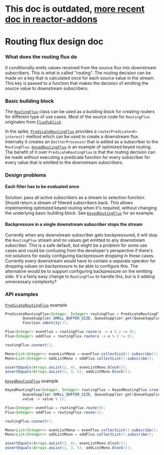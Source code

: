 # This doc is outdated, [more recent doc in reactor-addons](https://github.com/lhotari/reactor-addons/blob/lh-routingflux/docs/src/docs/asciidoc/routing.adoc)

# Routing flux design doc

### What does the routing flux do

It conditionally emits values received from the source flux into downstream subscribers.
This is what is called "routing". The routing decision can be made on a key that is calculated once
for each source value in the stream. This key is passed to a function that makes the decision of emitting the source
value to downstream subscribers. 

### Basic building block

The [`RoutingFlux`](src/main/java/reactor/core/publisher/RoutingFlux.java) class can be used as a building block for 
creating routers for different type of use cases. Most of the source code for `RoutingFlux` originates from 
[`FluxPublish`](src/main/java/reactor/core/publisher/FluxPublish.java).

In the spike, [`PredicateRoutingFlux`](src/main/java/reactor/core/publisher/PredicateRoutingFlux.java)
provides a `route(Predicate<K> interest)` method which can be used to create
a downstream flux. Internally it creates an `EmitterProcessor` that is added as a subscriber to the `RoutingFlux`.
[`KeyedRoutingFlux`](src/main/java/reactor/core/publisher/KeyedRoutingFlux.java) is an example of optimized 
keyed routing. The benefit of it over `PredicateRoutingFlux` is that the routing decision can be made without 
executing a predicate function for every subscriber for every value that is emitted to the downstream subscribers. 

### Design problems

#### Each filter has to be evaluated once

Solution: pass all active subscribers as a stream to selection function. Should return a stream of filtered subscribers 
back.
This allows implementing optimized keyed routing when it's required, without changing the underlying basic building 
block. See [`KeyedRoutingFlux`](src/main/java/reactor/core/publisher/KeyedRoutingFlux.java) for an example.

#### Backpressure in a single downstream subscriber stops the stream

Currently when any downstream subscriber gets backpressured, it will stop the `RoutingFlux` stream 
and no values get emitted to any downstream subscriber. This is a safe default, but might be a problem 
for some use cases and could be confusing from the developer's perspective if there's not solutions for easily 
configuring backpressure dropping in these cases. Currently every downstream would have to contain a separate 
operator for dropping values on backpressure to be able to configure this. The alternative would be to support
configuring backpressure on the emitting side. It's a fairly easy change to `RoutingFlux` to handle this, but 
is it adding unnecessary complexity?

### API examples

[`PredicateRoutingFlux`](src/main/java/reactor/core/publisher/PredicateRoutingFlux.java) example
```java
PredicateRoutingFlux<Integer, Integer> routingFlux = PredicateRoutingFlux.create(Flux.range(1, 5),
        QueueSupplier.SMALL_BUFFER_SIZE, QueueSupplier.get(QueueSupplier.SMALL_BUFFER_SIZE), 
        Function.identity());

Flux<Integer> evenFlux = routingFlux.route(x -> x % 2 == 0);
Flux<Integer> oddFlux = routingFlux.route(x -> x % 2 != 0);

routingFlux.connect();

Mono<List<Integer>> evenListMono = evenFlux.collectList().subscribe();
Mono<List<Integer>> oddListMono = oddFlux.collectList().subscribe();

assertEquals(Arrays.asList(2, 4), evenListMono.block());
assertEquals(Arrays.asList(1, 3, 5), oddListMono.block());
```

[`KeyedRoutingFlux`](src/main/java/reactor/core/publisher/KeyedRoutingFlux.java) example
```java
KeyedRoutingFlux<Integer, Integer> routingFlux = KeyedRoutingFlux.create(Flux.range(1, 5),
        QueueSupplier.SMALL_BUFFER_SIZE, QueueSupplier.get(QueueSupplier.SMALL_BUFFER_SIZE), 
        value -> value % 2);

Flux<Integer> evenFlux = routingFlux.route(0);
Flux<Integer> oddFlux = routingFlux.route(1);

routingFlux.connect();

Mono<List<Integer>> evenListMono = evenFlux.collectList().subscribe();
Mono<List<Integer>> oddListMono = oddFlux.collectList().subscribe();

assertEquals(Arrays.asList(2, 4), evenListMono.block());
assertEquals(Arrays.asList(1, 3, 5), oddListMono.block());
```
